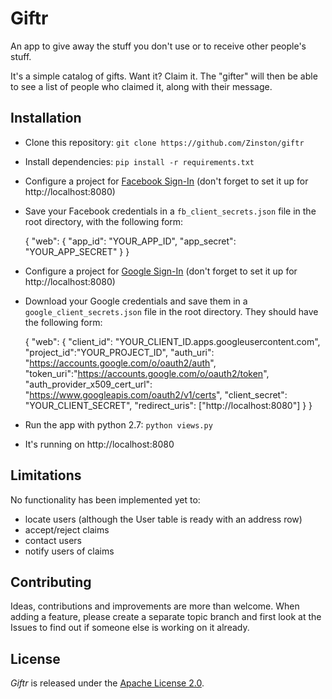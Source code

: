 # Giftr
An app to give away the stuff you don't use or to receive other people's stuff.

It's a simple catalog of gifts. Want it? Claim it. The "gifter" will then be able to see a list of people who claimed it, along with their message.

## Installation
* Clone this repository: `git clone https://github.com/Zinston/giftr`
* Install dependencies: `pip install -r requirements.txt`
* Configure a project for [Facebook Sign-In](https://developers.facebook.com/products/account-creation) (don't forget to set it up for http://localhost:8080)
* Save your Facebook credentials in a `fb_client_secrets.json` file in the root directory, with the following form:

    {
	 "web": {
			 "app_id": "YOUR_APP_ID",
			 "app_secret": "YOUR_APP_SECRET"
			}
	}

* Configure a project for [Google Sign-In](https://developers.google.com/identity/sign-in/web/sign-in) (don't forget to set it up for http://localhost:8080)
* Download your Google credentials and save them in a `google_client_secrets.json` file in the root directory. They should have the following form:

    {
     "web": {
     		 "client_id": "YOUR_CLIENT_ID.apps.googleusercontent.com",
     		 "project_id":"YOUR_PROJECT_ID",
     		 "auth_uri": "https://accounts.google.com/o/oauth2/auth",
     		 "token_uri":"https://accounts.google.com/o/oauth2/token",
     		 "auth_provider_x509_cert_url": "https://www.googleapis.com/oauth2/v1/certs",
     		 "client_secret": "YOUR_CLIENT_SECRET",
     		 "redirect_uris": ["http://localhost:8080"]
     		}
    }

* Run the app with python 2.7: `python views.py`
* It's running on http://localhost:8080

## Limitations
No functionality has been implemented yet to:

* locate users (although the User table is ready with an address row)
* accept/reject claims
* contact users
* notify users of claims

## Contributing
Ideas, contributions and improvements are more than welcome. When adding a feature, please create a separate topic branch and first look at the Issues to find out if someone else is working on it already.

## License
_Giftr_ is released under the [Apache License 2.0](/LICENSE).
